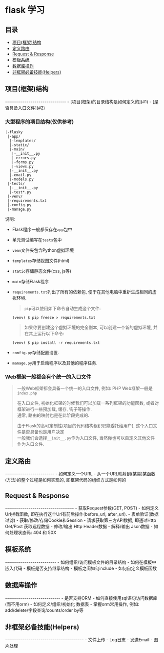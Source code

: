 flask 学习
==========

目录
----
- [项目(框架)结构](#h1)
- [定义路由](#h2)
- [Request & Response](#h3)
- [模板系统](#h4)
- [数据库操作](#h5)
- [非框架必备技能(Helpers)](#h6)

<h2 id="h1">项目(框架)结构</h2>
-------------------------------
- [项目(框架)的目录结构是如何定义的](#1)
- [是否具备入口文件](#2)

### <h3 id="1">大型程序的项目结构(仅供参考)</h3>
```
|-flasky
 |-app/
  |-templates/
  |-static/
  |-main/
   |-__init__.py
   |-errors.py
   |-forms.py
   |-views.py
  |-__init__.py
  |-email.py
  |-models.py
 |-tests/
  |-__init__.py
  |-test*.py
 |-venv/
 |-requirements.txt
 |-config.py
 |-manage.py
```
说明:  
- Flask程序一般都保存在`app`包中
- 单元测试编写在`tests`包中
- `venv`文件夹包含Python虚拟环境

- `templates`存储视图文件(html)
- `static`存储静态文件(css, js等)
- `main`存储Flask程序

- `requirements.txt`列出了所有的依赖包, 便于在其他电脑中重新生成相同的虚拟环境.
    > `pip`可以使用如下命令自动生成这个文件:  

    ```
    (venv) $ pip freeze > requirements.txt
    ```
    > 如果你要创建这个虚拟环境的完全副本, 可以创建一个新的虚拟环境, 并在其上运行以下命令:  

    ```
    (venv) $ pip install -r requirements.txt
    ```
- `config.py`存储配置设置.
- `manage.py`用于启动程序以及其他的程序任务.

### <h3 id="2">Web框架一般都会有个统一的入口文件</h3>
> 一般Web框架都会具备一个统一的入口文件, 例如: PHP Web框架一般是`index.php`  
>
> 在入口文件, 初始化框架的时候我们可以加载一系列框架的功能函数, 或者对框架进行一些预加载, 缓存, 钩子等操作.  
> 通常, 路由的映射也是在此阶段完成的.  
>
> 由于Flask的高可定制性(项目的代码结构组织职能委托给用户), 这个入口文件是否具备也是用户决定  
> 一般我们会选择`__init__.py`作为入口文件, 当然你也可以自定义其他文件作为入口文件.

<h2 id="h2">定义路由</h2>
-------------------------
- 如何定义一个URL
- 从一个URL映射到(某类)某函数(方法)的整个过程是如何实现的, 即框架代码的组织方式是如何的

<h2 id="h3">Request & Response</h2>
-----------------------------------
- 获取Request参数(GET, POST)
- 如何定义Url拦截函数, 即在执行这个Url有前后操作(before_url, after_url).
- 表单验证(数据过滤)
- 获取/修改/存储Cookie和Session
- 请求获取第三方API数据, 即通过Http Get/Post 获取远程数据
- 修改/输出 Http Header数据
- 解释/输出 Json数据
- 如何处理状态码: 404 和 50X

<h2 id="h4">模板系统</h2>
--------------------------
- 如何组织/访问模板文件的目录结构
- 如何在模板中嵌入代码
- 模板是否支持继承结构
- 模板之间如何include
- 如何自定义模板函数

<h2 id="h5">数据库操作</h2>
----------------------------
- 是否支持ORM
- 如何直接使用sql语句访问数据库(而不用orm)
- 如何定义/组织/初始化 数据表
- 掌握orm常用操作, 例如: add/delete/字段查询/counts/order by等

<h2 id="h6">非框架必备技能(Helpers)</h2>
----------------------------------------
- 文件上传
- Log日志
- 发送Email
- 图片处理
